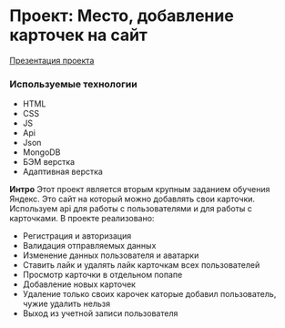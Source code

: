 # Проект: Место, добавление карточек на сайт

[Презентация проекта](./frontend/src/images/25-09-2023-16_42_21.gif)

### Используемые технологии
* HTML
* CSS
* JS
* Api
* Json
* MongoDB
* БЭМ верстка
* Адаптивная верстка

**Интро**
Этот проект является вторым крупным заданием обучения Яндекс. Это сайт на который можно добавлять свои карточки. Используем api для работы с пользователями и для работы с карточками. В проекте реализовано:
* Регистрация и авторизация
* Валидация отправляемых данных 
* Изменение данных пользователя и аватарки
* Ставить лайк и удалять лайк карточкам всех пользователей
* Просмотр карточки в отдельном попапе
* Добавление новых карточек
* Удаление только своих карочек каторые добавил пользователь, чужие удалить нельзя
* Выход из учетной записи пользователя
